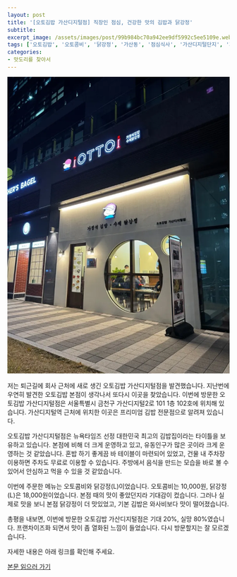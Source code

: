 ```yaml
---
layout: post
title: '[오토김밥 가산디지털점] 직장인 점심, 건강한 맛의 김밥과 닭강정'
subtitle: 
excerpt_image: /assets/images/post/99b984bc70a942ee9df5992c5ee5109e.webp
tags: ['오토김밥', '오토콤비', '닭강정', '가산동', '점심식사', '가산디지털단지', '저녁식사', '혼밥']
categories: 
- 맛도리를 찾아서
---
```


![메인 이미지](/assets/images/post/99b984bc70a942ee9df5992c5ee5109e.webp)

저는 퇴근길에 회사 근처에 새로 생긴 오토김밥 가산디지털점을 발견했습니다. 지난번에 우연히 발견한 오토김밥 본점이 생각나서 또다시 이곳을 찾았습니다. 이번에 방문한 오토김밥 가산디지털점은 서울특별시 금천구 가산디지털2로 101 1층 102호에 위치해 있습니다. 가산디지털역 근처에 위치한 이곳은 프리미엄 김밥 전문점으로 알려져 있습니다.

오토김밥 가산디지털점은 뉴욕타임즈 선정 대한민국 최고의 김밥집이라는 타이틀을 보유하고 있습니다. 본점에 비해 더 크게 운영하고 있고, 유동인구가 많은 곳이라 크게 운영하는 것 같았습니다. 혼밥 하기 좋게끔 바 테이블이 마련되어 있었고, 건물 내 주차장 이용하면 주차도 무료로 이용할 수 있습니다. 주방에서 음식을 만드는 모습을 바로 볼 수 있어서 안심하고 먹을 수 있을 것 같았습니다.

이번에 주문한 메뉴는 오토콤비와 닭강정(L)이었습니다. 오토콤비는 10,000원, 닭강정(L)은 18,000원이었습니다. 본점 때의 맛이 좋았던지라 기대감이 컸습니다. 그러나 실제로 맛을 보니 본점 닭강정이 더 맛있었고, 기본 김밥은 와사비보다 맛이 떨어졌습니다.

총평을 내보면, 이번에 방문한 오토김밥 가산디지털점은 기대 20%, 실망 80%였습니다. 프랜차이즈화 되면서 맛이 좀 열화된 느낌이 들었습니다. 다시 방문할지는 잘 모르겠습니다.

자세한 내용은 아래 링크를 확인해 주세요.

[본문 읽으러 가기](https://m.blog.naver.com/ham_eaten_jellybear/223272535591)
